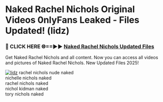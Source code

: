# Naked Rachel Nichols Original Videos 0nlyFans Leaked - Files Updated! (lidz)

<h3>🔴 CLICK HERE 🌐==►► <a href="https://tinyurl.com/up5wt9bj" rel="nofollow">Naked Rachel Nichols Updated Files</a></h3>

Get Naked Rachel Nichols and all content. Now you can access all videos and pictures of Naked Rachel Nichols. New Updated Files 2025!

[![lidz](https://i.imgur.com/ABiUzMV.gif)](https://tinyurl.com/up5wt9bj)
rachel nichols nude naked<br>
nichelle nichols naked<br>
rachel nichols naked<br>
nichol kidman naked<br>
tory nichols naked